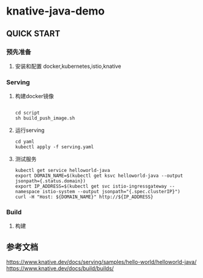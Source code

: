 # knative-java-demo

## QUICK START

### 预先准备
1. 安装和配置 docker,kubernetes,istio,knative

### Serving
1. 构建docker镜像 
    ```
    
    cd script
    sh build_push_image.sh
    ```
2. 运行serving
    ```
    cd yaml
    kubectl apply -f serving.yaml
    ```

3. 测试服务
    ```
    kubectl get service helloworld-java
    export DOMAIN_NAME=$(kubectl get ksvc helloworld-java --output jsonpath={.status.domain})
    export IP_ADDRESS=$(kubectl get svc istio-ingressgateway --namespace istio-system --output jsonpath="{.spec.clusterIP}")
    curl -H "Host: ${DOMAIN_NAME}" http://${IP_ADDRESS}   
    ```

### Build
1. 构建

## 参考文档
https://www.knative.dev/docs/serving/samples/hello-world/helloworld-java/
https://www.knative.dev/docs/build/builds/